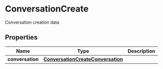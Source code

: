 

# ConversationCreate

Conversation creation data
## Properties

Name | Type | Description | Notes
------------ | ------------- | ------------- | -------------
**conversation** | [**ConversationCreateConversation**](ConversationCreateConversation.md) |  | 



